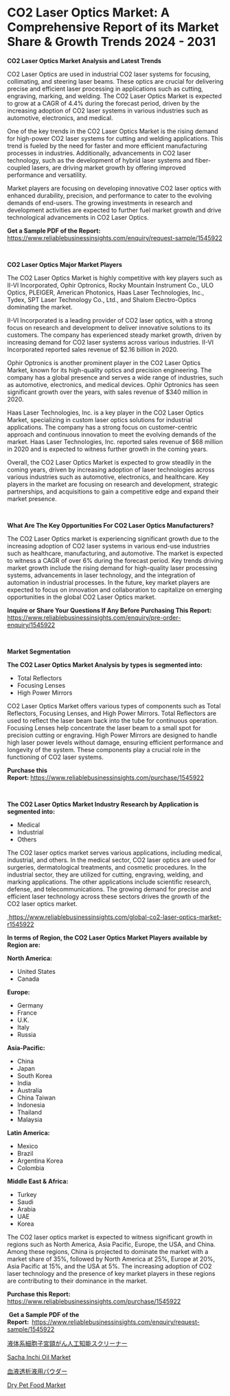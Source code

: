<p><h1>CO2 Laser Optics Market: A Comprehensive Report of its Market Share & Growth Trends 2024 - 2031</h1></p><p><strong>CO2 Laser Optics Market Analysis and Latest Trends</strong></p>
<p><p>CO2 Laser Optics are used in industrial CO2 laser systems for focusing, collimating, and steering laser beams. These optics are crucial for delivering precise and efficient laser processing in applications such as cutting, engraving, marking, and welding. The CO2 Laser Optics Market is expected to grow at a CAGR of 4.4% during the forecast period, driven by the increasing adoption of CO2 laser systems in various industries such as automotive, electronics, and medical.</p><p>One of the key trends in the CO2 Laser Optics Market is the rising demand for high-power CO2 laser systems for cutting and welding applications. This trend is fueled by the need for faster and more efficient manufacturing processes in industries. Additionally, advancements in CO2 laser technology, such as the development of hybrid laser systems and fiber-coupled lasers, are driving market growth by offering improved performance and versatility.</p><p>Market players are focusing on developing innovative CO2 laser optics with enhanced durability, precision, and performance to cater to the evolving demands of end-users. The growing investments in research and development activities are expected to further fuel market growth and drive technological advancements in CO2 Laser Optics.</p></p>
<p><strong>Get a Sample PDF of the Report:&nbsp;</strong> <a href="https://www.reliablebusinessinsights.com/enquiry/request-sample/1545922">https://www.reliablebusinessinsights.com/enquiry/request-sample/1545922</a></p>
<p>&nbsp;</p>
<p><strong>CO2 Laser Optics Major Market Players</strong></p>
<p><p>The CO2 Laser Optics Market is highly competitive with key players such as II-VI Incorporated, Ophir Optronics, Rocky Mountain Instrument Co., ULO Optics, PLEIGER, American Photonics, Haas Laser Technologies, Inc., Tydex, SPT Laser Technology Co., Ltd., and Shalom Electro-Optics dominating the market.</p><p>II-VI Incorporated is a leading provider of CO2 laser optics, with a strong focus on research and development to deliver innovative solutions to its customers. The company has experienced steady market growth, driven by increasing demand for CO2 laser systems across various industries. II-VI Incorporated reported sales revenue of $2.16 billion in 2020.</p><p>Ophir Optronics is another prominent player in the CO2 Laser Optics Market, known for its high-quality optics and precision engineering. The company has a global presence and serves a wide range of industries, such as automotive, electronics, and medical devices. Ophir Optronics has seen significant growth over the years, with sales revenue of $340 million in 2020.</p><p>Haas Laser Technologies, Inc. is a key player in the CO2 Laser Optics Market, specializing in custom laser optics solutions for industrial applications. The company has a strong focus on customer-centric approach and continuous innovation to meet the evolving demands of the market. Haas Laser Technologies, Inc. reported sales revenue of $68 million in 2020 and is expected to witness further growth in the coming years.</p><p>Overall, the CO2 Laser Optics Market is expected to grow steadily in the coming years, driven by increasing adoption of laser technologies across various industries such as automotive, electronics, and healthcare. Key players in the market are focusing on research and development, strategic partnerships, and acquisitions to gain a competitive edge and expand their market presence.</p></p>
<p>&nbsp;</p>
<p><strong>What Are The Key Opportunities For CO2 Laser Optics Manufacturers?</strong></p>
<p><p>The CO2 Laser Optics market is experiencing significant growth due to the increasing adoption of CO2 laser systems in various end-use industries such as healthcare, manufacturing, and automotive. The market is expected to witness a CAGR of over 6% during the forecast period. Key trends driving market growth include the rising demand for high-quality laser processing systems, advancements in laser technology, and the integration of automation in industrial processes. In the future, key market players are expected to focus on innovation and collaboration to capitalize on emerging opportunities in the global CO2 Laser Optics market.</p></p>
<p><strong>Inquire or Share Your Questions If Any Before Purchasing This Report:</strong> <a href="https://www.reliablebusinessinsights.com/enquiry/pre-order-enquiry/1545922">https://www.reliablebusinessinsights.com/enquiry/pre-order-enquiry/1545922</a></p>
<p>&nbsp;</p>
<p><strong>Market Segmentation</strong></p>
<p><strong>The CO2 Laser Optics Market Analysis by types is segmented into:</strong></p>
<p><ul><li>Total Reflectors</li><li>Focusing Lenses</li><li>High Power Mirrors</li></ul></p>
<p><p>CO2 Laser Optics Market offers various types of components such as Total Reflectors, Focusing Lenses, and High Power Mirrors. Total Reflectors are used to reflect the laser beam back into the tube for continuous operation. Focusing Lenses help concentrate the laser beam to a small spot for precision cutting or engraving. High Power Mirrors are designed to handle high laser power levels without damage, ensuring efficient performance and longevity of the system. These components play a crucial role in the functioning of CO2 laser systems.</p></p>
<p><strong>Purchase this Report:&nbsp;</strong><a href="https://www.reliablebusinessinsights.com/purchase/1545922">https://www.reliablebusinessinsights.com/purchase/1545922</a></p>
<p>&nbsp;</p>
<p><strong>The CO2 Laser Optics Market Industry Research by Application is segmented into:</strong></p>
<p><ul><li>Medical</li><li>Industrial</li><li>Others</li></ul></p>
<p><p>The CO2 laser optics market serves various applications, including medical, industrial, and others. In the medical sector, CO2 laser optics are used for surgeries, dermatological treatments, and cosmetic procedures. In the industrial sector, they are utilized for cutting, engraving, welding, and marking applications. The other applications include scientific research, defense, and telecommunications. The growing demand for precise and efficient laser technology across these sectors drives the growth of the CO2 laser optics market.</p></p>
<p><a href="https://www.reliablebusinessinsights.com/global-co2-laser-optics-market-r1545922">&nbsp;https://www.reliablebusinessinsights.com/global-co2-laser-optics-market-r1545922</a></p>
<p><strong>In terms of Region, the CO2 Laser Optics Market Players available by Region are:</strong></p>
<p>
    <p> <strong> North America: </strong>
        <ul>
            <li>United States</li>
            <li>Canada</li>
        </ul>
        </p> 
    <p> <strong> Europe: </strong>
        <ul>
            <li>Germany</li>
            <li>France</li>
            <li>U.K.</li>
            <li>Italy</li>
            <li>Russia</li>
        </ul>
        </p> 
    <p> <strong> Asia-Pacific: </strong>
        <ul>
            <li>China</li>
            <li>Japan</li>
            <li>South Korea</li>
            <li>India</li>
            <li>Australia</li>
            <li>China Taiwan</li>
            <li>Indonesia</li>
            <li>Thailand</li>
            <li>Malaysia</li>
        </ul>
        </p> 
    <p> <strong> Latin America: </strong>
        <ul>
            <li>Mexico</li>
            <li>Brazil</li>
            <li>Argentina Korea</li>
            <li>Colombia</li>
        </ul>
        </p> 
    <p> <strong> Middle East & Africa: </strong>
        <ul>
            <li>Turkey</li>
            <li>Saudi</li>
            <li>Arabia</li>
            <li>UAE</li>
            <li>Korea</li>
        </ul>
    </p>
    </p>
<p><p>The CO2 laser optics market is expected to witness significant growth in regions such as North America, Asia Pacific, Europe, the USA, and China. Among these regions, China is projected to dominate the market with a market share of 35%, followed by North America at 25%, Europe at 20%, Asia Pacific at 15%, and the USA at 5%. The increasing adoption of CO2 laser technology and the presence of key market players in these regions are contributing to their dominance in the market.</p></p>
<p><strong>Purchase this Report: </strong><a href="https://www.reliablebusinessinsights.com/purchase/1545922">https://www.reliablebusinessinsights.com/purchase/1545922</a></p>
<p>&nbsp;<strong>Get a Sample PDF of the Report:&nbsp;&nbsp;</strong><a href="https://www.reliablebusinessinsights.com/enquiry/request-sample/1545922">https://www.reliablebusinessinsights.com/enquiry/request-sample/1545922</a></p>
<p><strong></strong></p>
<p><p><a href="https://github.com/mreklxf44233/Market-Research-Report-List-2/blob/main/2736130153984.md">液体系細胞子宮頸がん人工知能スクリーナー</a></p><p><a href="https://github.com/abdelrhmankishk22/Market-Research-Report-List-5/blob/main/sacha-inchi-oil-market.md">Sacha Inchi Oil Market</a></p><p><a href="https://github.com/cbigkbh02719/Market-Research-Report-List-2/blob/main/4991018153985.md">血液透析液用パウダー</a></p><p><a href="https://github.com/joannagoyvaerts/Market-Research-Report-List-3/blob/main/dry-pet-food-market.md">Dry Pet Food Market</a></p></p>